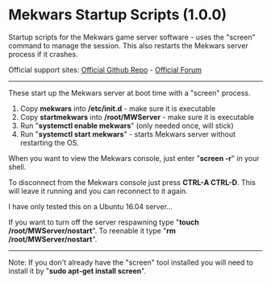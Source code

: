 # Mekwars Startup Scripts (1.0.0)
Startup scripts for the Mekwars game server software - uses the "screen" command to manage the session. This also restarts the Mekwars server process if it crashes.

Official support sites: [Official Github Repo](https://github.com/fstltna/MegamekStartup) - [Official Forum](https://mymegamek.mekcity.com/index.php/forum/our-server-tools)

---

These start up the Mekwars server at boot time with a "screen" process.

1. Copy **mekwars** into **/etc/init.d** - make sure it is executable
2. Copy **startmekwars** into **/root/MWServer** - make sure it is executable
3. Run "**systemctl enable mekwars**" (only needed once, will stick)
4. Run "**systemctl start mekwars**" - starts Mekwars server without restarting the OS.

When you want to view the Mekwars console, just enter "**screen -r**" in your shell.

To disconnect from the Mekwars console just press **CTRL-A CTRL-D**. This will leave it running and you can reconnect to it again.

I have only tested this on a Ubuntu 16.04 server...

If you want to turn off the server respawning type "**touch /root/MWServer/nostart**". To reenable it type "**rm /root/MWServer/nostart**".

---
Note: If you don't already have the "screen" tool installed you will need to install it by "**sudo apt-get install screen**".
